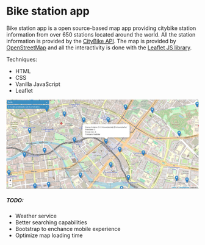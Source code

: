# Bike station app

Bike station app is a open source-based map app providing citybike station information from over 650 stations located around the world. All the station information is provided by the [CityBike API](https://api.citybik.es/v2/). The map is provided by [OpenStreetMap](https://www.openstreetmap.org/) and all the interactivity is done with the [Leaflet JS library](https://leafletjs.com/).

Techniques:
- HTML
- CSS 
- Vanilla JavaScript
- Leaflet


![Berlin screenshot](https://github.com/anttien/bike-station-app/blob/master/images/screenshot.png)

##### TODO:
- Weather service
- Better searching capabilities
- Bootstrap to enchance mobile experience
- Optimize map loading time